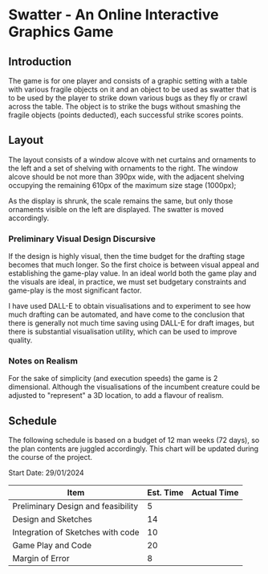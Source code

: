 # Swatter - An Online Interactive Graphics Game

## Introduction

The game is for one player and consists of a graphic setting with a 
table with various fragile objects on it and an object to be used as 
swatter that is to be used by the player to strike down various bugs
as they fly or crawl across the table. The object is to strike the bugs
without smashing the fragile objects (points deducted), each successful
strike scores points.

## Layout

The layout consists of a window alcove with net curtains and ornaments
to the left and a set of shelving with ornaments to the right. The
window alcove should be not more than 390px wide, with the adjacent
shelving occupying the remaining 610px of the maximum size stage (1000px);

As the display is shrunk, the scale remains the same, but only those ornaments
visible on the left are displayed. The swatter is moved accordingly.

### Preliminary Visual Design Discursive

If the design is highly visual, then the time budget for the drafting
stage becomes that much longer. So the first choice is between visual
appeal and establishing the game-play value. In an ideal world both
the game play and the visuals are ideal, in practice, we must set
budgetary constraints and game-play is the most significant factor.

I have used DALL-E to obtain visualisations and to experiment to see
how much drafting can be automated, and have come to the conclusion
that there is generally not much time saving using DALL-E for draft
images, but there is substantial visualisation utility, which can be
used to improve quality.

### Notes on Realism

For the sake of simplicity (and execution speeds) the game is 2 dimensional.
Although the visualisations of the incumbent creature could be adjusted
to "represent" a 3D location, to add a flavour of realism.

## Schedule

The following schedule is based on a budget of 12 man weeks (72 days),
so the plan contents are juggled accordingly. This chart will be updated
during the course of the project.

Start Date: 29/01/2024

| Item                                   | Est. Time       | Actual Time
| -------------------------------------- | --------------- | ------------ |
| Preliminary Design and feasibility     | 5               |              |
| Design and Sketches                    | 14              |              |
| Integration of Sketches with code      | 10              |              |
| Game Play and Code                     | 20              |              |
| Margin of Error                        | 8